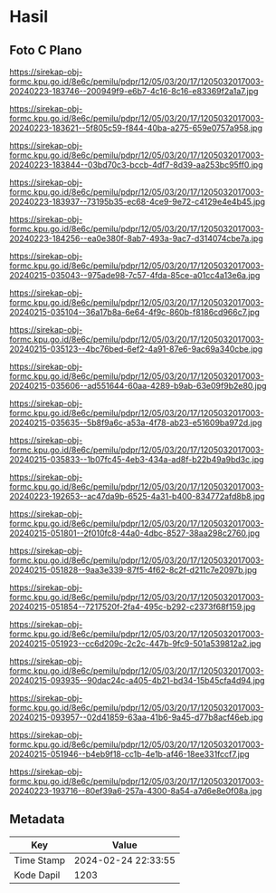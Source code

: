 # Hasil

## Foto C Plano

https://sirekap-obj-formc.kpu.go.id/8e6c/pemilu/pdpr/12/05/03/20/17/1205032017003-20240223-183746--200949f9-e6b7-4c16-8c16-e83369f2a1a7.jpg

https://sirekap-obj-formc.kpu.go.id/8e6c/pemilu/pdpr/12/05/03/20/17/1205032017003-20240223-183621--5f805c59-f844-40ba-a275-659e0757a958.jpg

https://sirekap-obj-formc.kpu.go.id/8e6c/pemilu/pdpr/12/05/03/20/17/1205032017003-20240223-183844--03bd70c3-bccb-4df7-8d39-aa253bc95ff0.jpg

https://sirekap-obj-formc.kpu.go.id/8e6c/pemilu/pdpr/12/05/03/20/17/1205032017003-20240223-183937--73195b35-ec68-4ce9-9e72-c4129e4e4b45.jpg

https://sirekap-obj-formc.kpu.go.id/8e6c/pemilu/pdpr/12/05/03/20/17/1205032017003-20240223-184256--ea0e380f-8ab7-493a-9ac7-d314074cbe7a.jpg

https://sirekap-obj-formc.kpu.go.id/8e6c/pemilu/pdpr/12/05/03/20/17/1205032017003-20240215-035043--975ade98-7c57-4fda-85ce-a01cc4a13e6a.jpg

https://sirekap-obj-formc.kpu.go.id/8e6c/pemilu/pdpr/12/05/03/20/17/1205032017003-20240215-035104--36a17b8a-6e64-4f9c-860b-f8186cd966c7.jpg

https://sirekap-obj-formc.kpu.go.id/8e6c/pemilu/pdpr/12/05/03/20/17/1205032017003-20240215-035123--4bc76bed-6ef2-4a91-87e6-9ac69a340cbe.jpg

https://sirekap-obj-formc.kpu.go.id/8e6c/pemilu/pdpr/12/05/03/20/17/1205032017003-20240215-035606--ad551644-60aa-4289-b9ab-63e09f9b2e80.jpg

https://sirekap-obj-formc.kpu.go.id/8e6c/pemilu/pdpr/12/05/03/20/17/1205032017003-20240215-035635--5b8f9a6c-a53a-4f78-ab23-e51609ba972d.jpg

https://sirekap-obj-formc.kpu.go.id/8e6c/pemilu/pdpr/12/05/03/20/17/1205032017003-20240215-035833--1b07fc45-4eb3-434a-ad8f-b22b49a9bd3c.jpg

https://sirekap-obj-formc.kpu.go.id/8e6c/pemilu/pdpr/12/05/03/20/17/1205032017003-20240223-192653--ac47da9b-6525-4a31-b400-834772afd8b8.jpg

https://sirekap-obj-formc.kpu.go.id/8e6c/pemilu/pdpr/12/05/03/20/17/1205032017003-20240215-051801--2f010fc8-44a0-4dbc-8527-38aa298c2760.jpg

https://sirekap-obj-formc.kpu.go.id/8e6c/pemilu/pdpr/12/05/03/20/17/1205032017003-20240215-051828--9aa3e339-87f5-4f62-8c2f-d211c7e2097b.jpg

https://sirekap-obj-formc.kpu.go.id/8e6c/pemilu/pdpr/12/05/03/20/17/1205032017003-20240215-051854--7217520f-2fa4-495c-b292-c2373f68f159.jpg

https://sirekap-obj-formc.kpu.go.id/8e6c/pemilu/pdpr/12/05/03/20/17/1205032017003-20240215-051923--cc6d209c-2c2c-447b-9fc9-501a539812a2.jpg

https://sirekap-obj-formc.kpu.go.id/8e6c/pemilu/pdpr/12/05/03/20/17/1205032017003-20240215-093935--90dac24c-a405-4b21-bd34-15b45cfa4d94.jpg

https://sirekap-obj-formc.kpu.go.id/8e6c/pemilu/pdpr/12/05/03/20/17/1205032017003-20240215-093957--02d41859-63aa-41b6-9a45-d77b8acf46eb.jpg

https://sirekap-obj-formc.kpu.go.id/8e6c/pemilu/pdpr/12/05/03/20/17/1205032017003-20240215-051946--b4eb9f18-cc1b-4e1b-af46-18ee331fccf7.jpg

https://sirekap-obj-formc.kpu.go.id/8e6c/pemilu/pdpr/12/05/03/20/17/1205032017003-20240223-193716--80ef39a6-257a-4300-8a54-a7d6e8e0f08a.jpg


## Metadata

| Key        | Value               |
| ---------- | ------------------- |
| Time Stamp | 2024-02-24 22:33:55 |
| Kode Dapil | 1203                |



